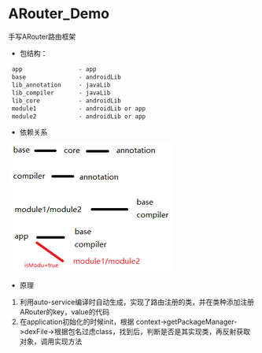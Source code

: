 # ARouter_Demo

手写ARouter路由框架

- 包结构： 
```
 app                - app
 base               - androidLib
 lib_annotation     - javaLib
 lib_compiler       - javaLib
 lib_core           - androidLib
 module1            - androidLib or app
 module2            - androidLib or app
 ```
-  依赖关系

![](./pic/zujian.png)

-  原理

1. 利用auto-service编译时自动生成，实现了路由注册的类，并在类种添加注册ARouter的key，value的代码
2. 在application初始化的时候init，根据
   context->getPackageManager->dexFile->根据包名过虑class，找到后，判断是否是其实现类，再反射获取对象，调用实现方法


